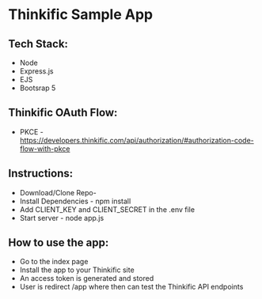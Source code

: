 # Thinkific Sample App

## Tech Stack:

- Node
- Express.js
- EJS
- Bootsrap 5

## Thinkific OAuth Flow:
- PKCE - https://developers.thinkific.com/api/authorization/#authorization-code-flow-with-pkce

## Instructions:

- Download/Clone Repo-
- Install Dependencies - npm install
- Add CLIENT_KEY and CLIENT_SECRET in the .env file
- Start server - node app.js

## How to use the app:

- Go to the index page
- Install the app to your Thinkific site
- An access token is generated and stored
- User is redirect /app where then can test the Thinkific API endpoints
